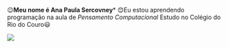 😉**Meu nome é Ana Paula Sercovney***
😊Eu estou aprendendo programação na aula de *Pensamento Computacional*
Estudo no Colégio do Rio do Couro😃

[](https://github.com/AnaPSercovney/happylanches.git)

![](https://media.istockphoto.com/id/539018591/pt/foto/harvard-moors-hall.jpg?s=612x612&w=0&k=20&c=FbIjZtIRGrMAatNC0PObyLAGCwraTNzmPbAkgrJB6pY=)



